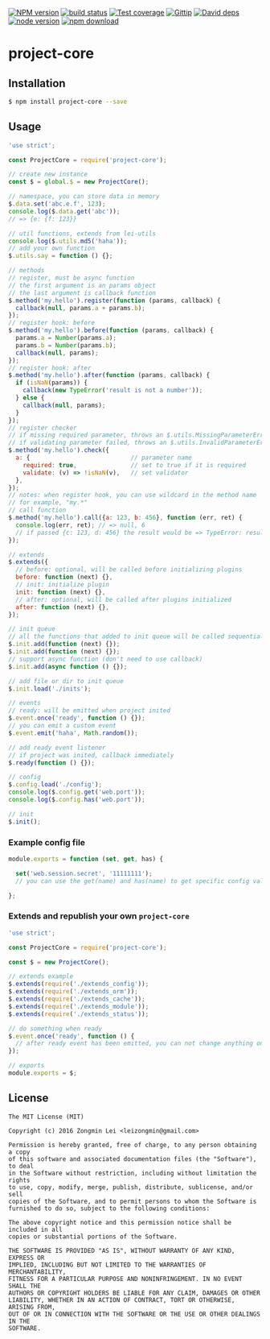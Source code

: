 [![NPM version][npm-image]][npm-url]
[![build status][travis-image]][travis-url]
[![Test coverage][coveralls-image]][coveralls-url]
[![Gittip][gittip-image]][gittip-url]
[![David deps][david-image]][david-url]
[![node version][node-image]][node-url]
[![npm download][download-image]][download-url]

[npm-image]: https://img.shields.io/npm/v/project-core.svg?style=flat-square
[npm-url]: https://npmjs.org/package/project-core
[travis-image]: https://img.shields.io/travis/leizongmin/node-project-core.svg?style=flat-square
[travis-url]: https://travis-ci.org/leizongmin/node-project-core
[coveralls-image]: https://img.shields.io/coveralls/leizongmin/node-project-core.svg?style=flat-square
[coveralls-url]: https://coveralls.io/r/leizongmin/node-project-core?branch=master
[gittip-image]: https://img.shields.io/gittip/leizongmin.svg?style=flat-square
[gittip-url]: https://www.gittip.com/leizongmin/
[david-image]: https://img.shields.io/david/leizongmin/node-project-core.svg?style=flat-square
[david-url]: https://david-dm.org/leizongmin/node-project-core
[node-image]: https://img.shields.io/badge/node.js-%3E=_4.0-green.svg?style=flat-square
[node-url]: http://nodejs.org/download/
[download-image]: https://img.shields.io/npm/dm/project-core.svg?style=flat-square
[download-url]: https://npmjs.org/package/project-core

# project-core

## Installation

```bash
$ npm install project-core --save
```


## Usage

```javascript
'use strict';

const ProjectCore = require('project-core');

// create new instance
const $ = global.$ = new ProjectCore();

// namespace, you can store data in memory
$.data.set('abc.e.f', 123);
console.log($.data.get('abc'));
// => {e: {f: 123}}

// util functions, extends from lei-utils
console.log($.utils.md5('haha'));
// add your own function
$.utils.say = function () {};

// methods
// register, must be async function
// the first argument is an params object
// the last argument is callback function
$.method('my.hello').register(function (params, callback) {
  callback(null, params.a + params.b);
});
// register hook: before
$.method('my.hello').before(function (params, callback) {
  params.a = Number(params.a);
  params.b = Number(params.b);
  callback(null, params);
});
// register hook: after
$.method('my.hello').after(function (params, callback) {
  if (isNaN(params)) {
    callback(new TypeError('result is not a number'));
  } else {
    callback(null, params);
  }
});
// register checker
// if missing required parameter, throws an $.utils.MissingParameterError
// if validating parameter failed, throws an $.utils.InvalidParameterError
$.method('my.hello').check({
  a: {                            // parameter name
    required: true,               // set to true if it is required
    validate: (v) => !isNaN(v),   // set validator
  },
});
// notes: when register hook, you can use wildcard in the method name
// for example, "my.*"
// call function
$.method('my.hello').call({a: 123, b: 456}, function (err, ret) {
  console.log(err, ret); // => null, 6
  // if passed {c: 123, d: 456} the result would be => TypeError: result is not a number
});

// extends
$.extends({
  // before: optional, will be called before initializing plugins
  before: function (next) {},
  // init: initialize plugin
  init: function (next) {},
  // after: optional, will be called after plugins initialized
  after: function (next) {},
});

// init queue
// all the functions that added to init queue will be called sequentially
$.init.add(function (next) {});
$.init.add(function (next) {});
// support async function (don't need to use callback)
$.init.add(async function () {});

// add file or dir to init queue
$.init.load('./inits');

// events
// ready: will be emitted when project inited
$.event.once('ready', function () {});
// you can emit a custom event
$.event.emit('haha', Math.random());

// add ready event listener
// if project was inited, callback immediately
$.ready(function () {});

// config
$.config.load('./config');
console.log($.config.get('web.port'));
console.log($.config.has('web.port'));

// init
$.init();
```

### Example config file

```javascript
module.exports = function (set, get, has) {

  set('web.session.secret', '11111111');
  // you can use the get(name) and has(name) to get specific config value

};
```

### Extends and republish your own `project-core`

```javascript
'use strict';

const ProjectCore = require('project-core');

const $ = new ProjectCore();

// extends example
$.extends(require('./extends_config'));
$.extends(require('./extends_orm'));
$.extends(require('./extends_cache'));
$.extends(require('./extends_module'));
$.extends(require('./extends_status'));

// do something when ready
$.event.once('ready', function () {
  // after ready event has been emitted, you can not change anything on project-core instance any more
});

// exports
module.exports = $;
```


## License

```
The MIT License (MIT)

Copyright (c) 2016 Zongmin Lei <leizongmin@gmail.com>

Permission is hereby granted, free of charge, to any person obtaining a copy
of this software and associated documentation files (the "Software"), to deal
in the Software without restriction, including without limitation the rights
to use, copy, modify, merge, publish, distribute, sublicense, and/or sell
copies of the Software, and to permit persons to whom the Software is
furnished to do so, subject to the following conditions:

The above copyright notice and this permission notice shall be included in all
copies or substantial portions of the Software.

THE SOFTWARE IS PROVIDED "AS IS", WITHOUT WARRANTY OF ANY KIND, EXPRESS OR
IMPLIED, INCLUDING BUT NOT LIMITED TO THE WARRANTIES OF MERCHANTABILITY,
FITNESS FOR A PARTICULAR PURPOSE AND NONINFRINGEMENT. IN NO EVENT SHALL THE
AUTHORS OR COPYRIGHT HOLDERS BE LIABLE FOR ANY CLAIM, DAMAGES OR OTHER
LIABILITY, WHETHER IN AN ACTION OF CONTRACT, TORT OR OTHERWISE, ARISING FROM,
OUT OF OR IN CONNECTION WITH THE SOFTWARE OR THE USE OR OTHER DEALINGS IN THE
SOFTWARE.
```

